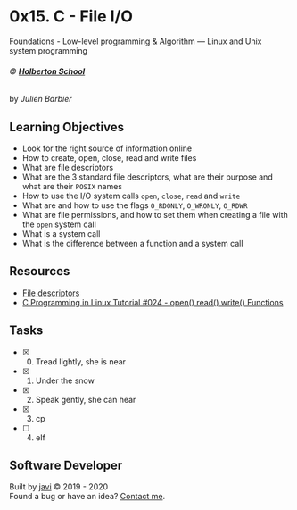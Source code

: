 # 0x15. C - File I/O
Foundations - Low-level programming & Algorithm ― Linux and Unix system programming

###### :copyright: **[Holberton School](https://www.holbertonschool.com/)**
by _Julien Barbier_

## Learning Objectives
* Look for the right source of information online
* How to create, open, close, read and write files
* What are file descriptors
* What are the 3 standard file descriptors, what are their purpose and what are their ```POSIX``` names
* How to use the I/O system calls ```open```, ```close```, ```read``` and ```write```
* What are and how to use the flags ```O_RDONLY```, ```O_WRONLY```, ```O_RDWR```
* What are file permissions, and how to set them when creating a file with the ```open``` system call
* What is a system call
* What is the difference between a function and a system call

## Resources
* [File descriptors](https://en.wikipedia.org/wiki/File_descriptor)
* [C Programming in Linux Tutorial #024 - open() read() write() Functions](https://www.youtube.com/watch?v=dP3N8g7h8gY)

## Tasks
* [x] 0. Tread lightly, she is near
* [x] 1. Under the snow
* [x] 2. Speak gently, she can hear
* [x] 3. cp
* [ ] 4. elf

## Software Developer
Built by [javi](https://github.com/javi0x00) :copyright: 2019 - 2020  
Found a bug or have an idea? [Contact me](https://www.linkedin.com/in/javi0x00/).
